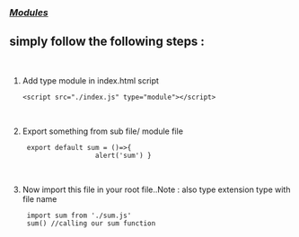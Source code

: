 ### [*Modules*](#advance)

## simply follow the following steps :

<br>

1. Add type module in index.html script 

       <script src="./index.js" type="module"></script>
<br>

2. Export something from sub file/ module  file

        export default sum = ()=>{
                         alert('sum') }

    <br>
3. Now import this file in your root file..Note : also type extension type with file name 

        import sum from './sum.js'
        sum() //calling our sum function
